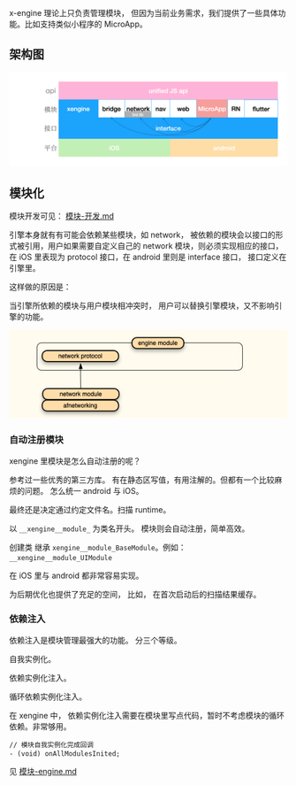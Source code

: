 

x-engine 理论上只负责管理模块， 但因为当前业务需求，我们提供了一些具体功能。比如支持类似小程序的 MicroApp。

## 架构图

![image-20200929021827767](assets/image-20200929021827767.png)







## 模块化

模块开发可见： [模块-开发.md](../../modules/模块-开发.md) 

引擎本身就有有可能会依赖某些模块，如 network， 被依赖的模块会以接口的形式被引用，用户如果需要自定义自己的 network 模块，则必须实现相应的接口，在 iOS 里表现为 protocol 接口，在 android 里则是 interface 接口， 接口定义在引擎里。

这样做的原因是： 

当引擎所依赖的模块与用户模块相冲突时， 用户可以替换引擎模块，又不影响引擎的功能。

![image-20200810124830254](assets/image-20200810124830254.png)



###  自动注册模块

xengine 里模块是怎么自动注册的呢？

参考过一些优秀的第三方库。 有在静态区写值，有用注解的。但都有一个比较麻烦的问题。 怎么统一 android 与 iOS。

最终还是决定通过约定文件名。扫描 runtime。

以 `__xengine__module_` 为类名开头。 模块则会自动注册，简单高效。

创建类 继承 `xengine__module_BaseModule`。例如：`__xengine__module_UIModule`

在 iOS 里与 android 都非常容易实现。

为后期优化也提供了充足的空间， 比如， 在首次启动后的扫描结果缓存。



### 依赖注入

依赖注入是模块管理最强大的功能。 分三个等级。

自我实例化。

依赖实例化注入。

循环依赖实例化注入。 



在 xengine 中， 依赖实例化注入需要在模块里写点代码，暂时不考虑模块的循环依赖。非常够用。

```
// 模块自我实例化完成回调
- (void) onAllModulesInited;
```



见 [模块-engine.md](../../modules/all/模块-engine.md) 

 

